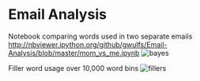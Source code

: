 **Email Analysis**
===================

Notebook comparing words used in two separate emails
http://nbviewer.ipython.org/github/gwulfs/Email-Analysis/blob/master/mom_vs_me.ipynb
![bayes](http://i.imgur.com/6YAU6yR.png)

Filler word usage over 10,000 word bins
![fillers](http://i.imgur.com/fXufppH.png)